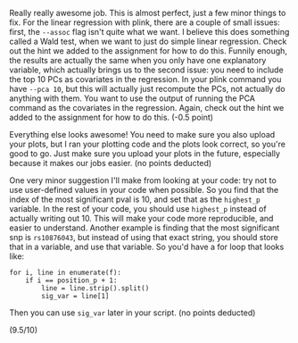Really really awesome job. This is almost perfect, just a few minor things to fix. For the linear regression with plink, there are a couple of small issues: first, the `--assoc` flag isn't quite what we want. I believe this does something called a Wald test, when we want to just do simple linear regression. Check out the hint we added to the assignment for how to do this. Funnily enough, the results are actually the same when you only have one explanatory variable, which actually brings us to the second issue: you need to include the top 10 PCs as covariates in the regression. In your plink command you have `--pca 10`, but this will actually just recompute the PCs, not actually do anything with them. You want to use the output of running the PCA command as the covariates in the regression. Again, check out the hint we added to the assignment for how to do this. (-0.5 point)

Everything else looks awesome! You need to make sure you also upload your plots, but I ran your plotting code and the plots look correct, so you're good to go. Just make sure you upload your plots in the future, especially because it makes our jobs easier. (no points deducted)

One very minor suggestion I'll make from looking at your code: try not to use user-defined values in your code when possible. So you find that the index of the most significant pval is 10, and set that as the `highest_p` variable. In the rest of your code, you should use `highest_p` instead of actually writing out 10. This will make your code more reproducible, and easier to understand. Another example is finding that the most significant snp is `rs10876043`, but instead of using that exact string, you should store that in a variable, and use that variable. So you'd have a for loop that looks like:
```
for i, line in enumerate(f):
    if i == position_p + 1:
        line = line.strip().split()
        sig_var = line[1]
```
Then you can use `sig_var` later in your script. (no points deducted)

(9.5/10)
